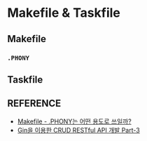 # Makefile & Taskfile

## Makefile

### `.PHONY`

## Taskfile

## REFERENCE

- [Makefile - .PHONY는 어떤 용도로 쓰일까?](https://jusths.tistory.com/226)
- [Gin을 이용한 CRUD RESTful API 개발 Part-3](https://k-in.tistory.com/13)